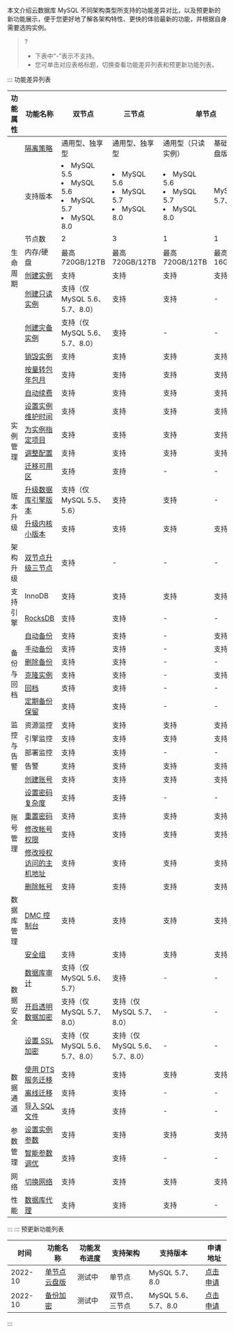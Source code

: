 本文介绍云数据库 MySQL 不同架构类型所支持的功能差异对比，以及预更新的新功能展示，便于您更好地了解各架构特性、更快的体验最新的功能，并根据自身需要选购实例。
>?
>- 下表中“-”表示不支持。
>- 您可单击对应表格标题，切换查看功能差异列表和预更新功能列表。

<dx-tabs>
::: 功能差异列表
<table >
<thead><tr><th>功能属性</th><th>功能名称</th><th>双节点</th><th>三节点</th><th colspan = "2" >单节点</th></tr></thead>
<tbody>
<tr>
<td rowspan="10">生命周期</td>
<td><a href="https://cloud.tencent.com/document/product/236/53253" target="_blank">隔离策略</a></td><td>通用型、独享型</td><td>通用型、独享型</td><td>通用型（只读实例）</td><td>基础型（云盘版）</td></tr>
<tr>
<td>支持版本</td><td><li>MySQL 5.5</li><li>MySQL 5.6</li><li>MySQL 5.7</li><li>MySQL 8.0</li></td><td><li>MySQL 5.6</li><li>MySQL 5.7</li><li>MySQL 8.0</li></td><td><li>MySQL 5.6</li><li>MySQL 5.7</li><li>MySQL 8.0</li></td><td>MySQL 5.7、8.0</td></tr>
<tr>
<td>节点数</td><td>2</td><td>3</td><td>1</td><td>1</td></tr>
<tr>
<td>内存/硬盘</td><td>最高720GB/12TB</td><td>最高720GB/12TB</td><td>最高720GB/12TB</td><td>最高16GB/30T</td></tr>
<tr>
<td><a href="https://cloud.tencent.com/document/product/236/46433" target="_blank">创建实例</a></td><td>支持</td><td>支持</td><td>支持</td><td>支持</td></tr>
<tr>
<td><a href="https://cloud.tencent.com/document/product/236/7270" target="_blank">创建只读实例</a></td><td>支持（仅 MySQL 5.6、5.7、8.0）</td><td>支持</td><td>支持</td><td>-</td></tr>
<tr>
<td><a href="https://cloud.tencent.com/document/product/236/7272" target="_blank">创建灾备实例</a></td><td>支持（仅 MySQL 5.6、5.7、8.0）</td><td>支持</td><td>-</td><td>-</td></tr>
<tr>
<td><a href="https://cloud.tencent.com/document/product/236/30305" target="_blank">销毁实例</a></td><td>支持</td><td>支持</td><td>支持</td><td>支持</td></tr>
<tr>
<td><a href="https://cloud.tencent.com/document/product/236/30011" target="_blank">按量转包年包月</a></td><td>支持</td><td>支持</td><td>支持</td><td>支持</td></tr>
<tr>
<td><a href="https://cloud.tencent.com/document/product/236/19885" target="_blank">自动续费</a></td><td>支持</td><td>支持</td><td>支持</td><td>支持</td></tr>
<tr>
<td rowspan="4">实例管理</td>
<td><a href="https://cloud.tencent.com/document/product/236/10929" target="_blank">设置实例维护时间</a></td><td>支持</td><td>支持</td><td>支持</td><td>支持</td></tr>
<tr>
<td><a href="https://cloud.tencent.com/document/product/236/8460" target="_blank">为实例指定项目</a></td><td>支持</td><td>支持</td><td>支持</td><td>支持</td></tr>
<tr>
<td><a href="https://cloud.tencent.com/document/product/236/19707" target="_blank">调整配置</a></td><td>支持</td><td>支持</td><td>支持</td><td>支持</td></tr>
<tr>
<td><a href="https://cloud.tencent.com/document/product/236/66358" target="_blank">迁移可用区</a></td><td>支持</td><td>支持</td><td>-</td><td>-</td></tr>
<tr>
<td rowspan="2">版本升级</td>
<td><a href="https://cloud.tencent.com/document/product/236/8126" target="_blank">升级数据库引擎版本</a></td><td>支持（仅 MySQL 5.5、5.6）</td><td>支持</td><td>支持</td><td>-</td></tr>
<tr>
<td><a href="https://cloud.tencent.com/document/product/236/45522" target="_blank">升级内核小版本</a></td><td>支持</td><td>支持</td><td>支持</td><td>支持</td></tr>
<tr>
<td>架构升级</td><td><a href="https://cloud.tencent.com/document/product/236/42581" target="_blank">双节点升级三节点</a></td><td>支持</td><td>-</td><td>-</td><td>-</td></tr>
<tr>
<td rowspan="2">支持引擎</td>
<td>InnoDB</td><td>支持</td><td>支持</td><td>支持</td><td>支持</td></tr>
<tr>
<td><a href="https://cloud.tencent.com/document/product/236/71455" target="_blank">RocksDB</a></td><td>支持</td><td>支持</td><td>-</td><td>-</td></tr>
<tr>
<td rowspan="6">备份与回档</td>
<td><a href="https://cloud.tencent.com/document/product/236/35172#ZDBFSJ" target="_blank">自动备份</a></td><td>支持</td><td>支持</td><td>-</td><td>支持</td></tr>
<tr>
<td><a href="https://cloud.tencent.com/document/product/236/35172#manual-backup" target="_blank">手动备份</a></td><td>支持</td><td>支持</td><td>-</td><td>支持</td></tr>
<tr>
<td><a href="https://cloud.tencent.com/document/product/236/48062" target="_blank">删除备份</a></td><td>支持</td><td>支持</td><td>-</td><td>-</td></tr>
<tr>
<td><a href="https://cloud.tencent.com/document/product/236/41207" target="_blank">克隆实例</a></td><td>支持</td><td>支持</td><td>-</td><td>支持</td></tr>
<tr>
<td><a href="https://cloud.tencent.com/document/product/236/7276" target="_blank">回档</a></td><td>支持</td><td>支持</td><td>-</td><td>-</td></tr>
<tr>
<td><a href="https://cloud.tencent.com/document/product/236/35172#DQBFBL" target="_blank">定期备份保留</a></td><td>支持</td><td>支持</td><td>-</td><td>-</td></tr>
<tr>
<td rowspan="4">监控与告警</td>
<td>资源监控</td><td>支持</td><td>支持</td><td>支持</td><td>支持</td></tr>
<tr>
<td>引擎监控</td><td>支持</td><td>支持</td><td>支持</td><td>支持</td></tr>
<tr>
<td>部署监控</td><td>支持</td><td>支持</td><td>-</td><td>-</td></tr>
<tr>
<td>告警</td><td>支持</td><td>支持</td><td>支持</td><td>支持</td></tr>
<tr>
<td rowspan="6">账号管理</td>
<td><a href="https://cloud.tencent.com/document/product/236/35794" target="_blank">创建账号</a></td><td>支持</td><td>支持</td><td>支持</td><td>支持</td></tr>
<tr>
<td><a href="https://cloud.tencent.com/document/product/236/77620" target="_blank">设置密码复杂度</a></td><td>支持</td><td>支持</td><td>-</td><td>-</td></tr>
<tr>
<td><a href="https://cloud.tencent.com/document/product/236/10305" target="_blank">重置密码</a></td><td>支持</td><td>支持</td><td>支持</td><td>支持</td></tr>
<tr>
<td><a href="https://cloud.tencent.com/document/product/236/35795" target="_blank">修改帐号权限</a></td><td>支持</td><td>支持</td><td>支持</td><td>支持</td></tr>
<tr>
<td><a href="https://cloud.tencent.com/document/product/236/35796" target="_blank">修改授权访问的主机地址</a></td><td>支持</td><td>支持</td><td>支持</td><td>支持</td></tr>
<tr>
<td><a href="https://cloud.tencent.com/document/product/236/35797" target="_blank">删除帐号</a></td><td>支持</td><td>支持</td><td>支持</td><td>支持</td></tr>
<tr>
<td>数据库管理</td><td><a href="https://cloud.tencent.com/document/product/236/47811">DMC 控制台</a></td><td>支持</td><td>支持</td><td>支持</td><td>支持</td></tr>
<tr>
<td rowspan="4">数据安全</td>
<td><a href="https://cloud.tencent.com/document/product/236/9537">安全组</a></td><td>支持</td><td>支持</td><td>支持</td><td>支持</td></tr>
<tr>
<td><a href="https://cloud.tencent.com/document/product/236/48864">数据库审计</a></td><td>支持（仅 MySQL 5.6、5.7）</td><td>支持</td><td>-</td><td>-</td></tr>
<tr>
<td><a href="https://cloud.tencent.com/document/product/236/41101">开启透明数据加密</a></td><td>支持（仅 MySQL 5.7、8.0）</td><td>支持（仅 MySQL 5.7、8.0）</td><td>-</td><td>-</td></tr>
<tr>
<td><a href="https://cloud.tencent.com/document/product/236/76511">设置 SSL 加密</a></td><td>支持（仅 MySQL 5.6、5.7、8.0）</td><td>支持（仅 MySQL 5.6、5.7、8.0）</td><td>-</td><td>-</td></tr>
<tr>
<td rowspan="3">数据通道</td>
<td><a href="https://cloud.tencent.com/document/product/236/8463">使用 DTS 服务迁移</a></td><td>支持</td><td>支持</td><td>支持</td><td>支持</td></tr>
<tr>
<td><a href="https://cloud.tencent.com/document/product/236/8464">离线迁移</a></td><td>支持</td><td>支持</td><td>-</td><td>-</td></tr>
<tr>
<td><a href="https://cloud.tencent.com/document/product/236/8466">导入 SQL 文件</a></td><td>支持</td><td>支持</td><td>-</td><td>-</td></tr>
<tr>
<td rowspan="2">参数管理</td>
<td><a href="https://cloud.tencent.com/document/product/236/42500">设置实例参数</a></td><td>支持</td><td>支持</td><td>支持</td><td>支持</td></tr>
<tr>
<td><a href="https://cloud.tencent.com/document/product/236/72018">智能参数调优</a></td><td>支持</td><td>支持</td><td>-</td><td>-</td></tr>
<tr>
<td>网络</td><td><a href="https://cloud.tencent.com/document/product/236/35671">切换网络</a></td><td>支持</td><td>支持</td><td>支持</td><td>支持</td></tr>
<tr>
<td>性能</td><td><a href="https://cloud.tencent.com/document/product/236/54652">数据库代理</a></td><td>支持</td><td>支持</td><td>支持</td><td>-</td></tr>
</tbody>
</table>
:::
::: 预更新功能列表
<table >  
<thead><tr><th>时间</th><th>功能名称</th><th>功能发布进度</th><th>支持架构</th><th>支持版本</th><th>申请地址</th></tr></thead>
<tbody>
<tr>
<td>2022-10</td><td><a href="https://cloud.tencent.com/document/product/236/47909" target="_blank">单节点云盘版</a></td><td>测试中</td><td>单节点</td><td>MySQL 5.7、8.0</td><td><a href="https://cloud.tencent.com/apply/p/gl91we71qxc" target="_blank">点击申请</a></td>
<tr>
<td>2022-10</td><td><a href="https://cloud.tencent.com/document/product/236/81302" target="_blank">备份加密</a></td><td>测试中</td><td>双节点、三节点</td><td>MySQL 5.6、5.7、8.0</td><td><a href="https://cloud.tencent.com/apply/p/zf7qc83m4f8" target="_blank">点击申请</a></td>
</table>
:::
</dx-tabs>


